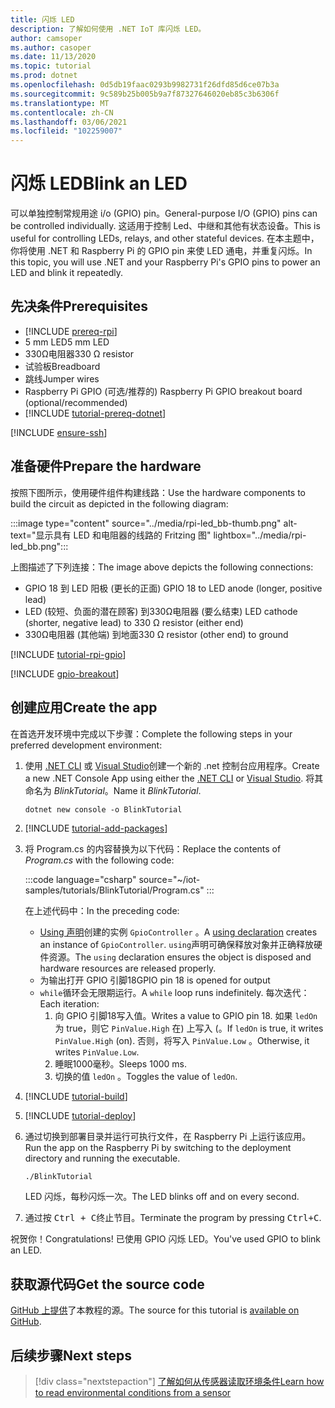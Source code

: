 ```yaml
---
title: 闪烁 LED
description: 了解如何使用 .NET IoT 库闪烁 LED。
author: camsoper
ms.author: casoper
ms.date: 11/13/2020
ms.topic: tutorial
ms.prod: dotnet
ms.openlocfilehash: 0d5db19faac0293b9982731f26dfd85d6ce07b3a
ms.sourcegitcommit: 9c589b25b005b9a7f87327646020eb85c3b6306f
ms.translationtype: MT
ms.contentlocale: zh-CN
ms.lasthandoff: 03/06/2021
ms.locfileid: "102259007"
---
```

# <a name="blink-an-led"></a><span data-ttu-id="37234-103">闪烁 LED</span><span class="sxs-lookup"><span data-stu-id="37234-103">Blink an LED</span></span>

<span data-ttu-id="37234-104">可以单独控制常规用途 i/o (GPIO) pin。</span><span class="sxs-lookup"><span data-stu-id="37234-104">General-purpose I/O (GPIO) pins can be controlled individually.</span></span> <span data-ttu-id="37234-105">这适用于控制 Led、中继和其他有状态设备。</span><span class="sxs-lookup"><span data-stu-id="37234-105">This is useful for controlling LEDs, relays, and other stateful devices.</span></span> <span data-ttu-id="37234-106">在本主题中，你将使用 .NET 和 Raspberry Pi 的 GPIO pin 来使 LED 通电，并重复闪烁。</span><span class="sxs-lookup"><span data-stu-id="37234-106">In this topic, you will use .NET and your Raspberry Pi's GPIO pins to power an LED and blink it repeatedly.</span></span>

## <a name="prerequisites"></a><span data-ttu-id="37234-107">先决条件</span><span class="sxs-lookup"><span data-stu-id="37234-107">Prerequisites</span></span>

- [!INCLUDE [prereq-rpi](../includes/prereq-rpi.md)]
- <span data-ttu-id="37234-108">5 mm LED</span><span class="sxs-lookup"><span data-stu-id="37234-108">5 mm LED</span></span>
- <span data-ttu-id="37234-109">330Ω电阻器</span><span class="sxs-lookup"><span data-stu-id="37234-109">330 Ω resistor</span></span>
- <span data-ttu-id="37234-110">试验板</span><span class="sxs-lookup"><span data-stu-id="37234-110">Breadboard</span></span>
- <span data-ttu-id="37234-111">跳线</span><span class="sxs-lookup"><span data-stu-id="37234-111">Jumper wires</span></span>
- <span data-ttu-id="37234-112">Raspberry Pi GPIO (可选/推荐的) </span><span class="sxs-lookup"><span data-stu-id="37234-112">Raspberry Pi GPIO breakout board (optional/recommended)</span></span>
- [!INCLUDE [tutorial-prereq-dotnet](../includes/tutorial-prereq-dotnet.md)]

[!INCLUDE [ensure-ssh](../includes/ensure-ssh.md)]

## <a name="prepare-the-hardware"></a><span data-ttu-id="37234-113">准备硬件</span><span class="sxs-lookup"><span data-stu-id="37234-113">Prepare the hardware</span></span>

<span data-ttu-id="37234-114">按照下图所示，使用硬件组件构建线路：</span><span class="sxs-lookup"><span data-stu-id="37234-114">Use the hardware components to build the circuit as depicted in the following diagram:</span></span>

:::image type="content" source="../media/rpi-led_bb-thumb.png" alt-text="显示具有 LED 和电阻器的线路的 Fritzing 图" lightbox="../media/rpi-led_bb.png":::

<span data-ttu-id="37234-116">上图描述了下列连接：</span><span class="sxs-lookup"><span data-stu-id="37234-116">The image above depicts the following connections:</span></span>

- <span data-ttu-id="37234-117">GPIO 18 到 LED 阳极 (更长的正面) </span><span class="sxs-lookup"><span data-stu-id="37234-117">GPIO 18 to LED anode (longer, positive lead)</span></span>
- <span data-ttu-id="37234-118">LED (较短、负面的潜在顾客) 到330Ω电阻器 (要么结束) </span><span class="sxs-lookup"><span data-stu-id="37234-118">LED cathode (shorter, negative lead) to 330 Ω resistor (either end)</span></span>
- <span data-ttu-id="37234-119">330Ω电阻器 (其他端) 到地面</span><span class="sxs-lookup"><span data-stu-id="37234-119">330 Ω resistor (other end) to ground</span></span>

[!INCLUDE [tutorial-rpi-gpio](../includes/tutorial-rpi-gpio.md)]

[!INCLUDE [gpio-breakout](../includes/gpio-breakout.md)]

## <a name="create-the-app"></a><span data-ttu-id="37234-120">创建应用</span><span class="sxs-lookup"><span data-stu-id="37234-120">Create the app</span></span>

<span data-ttu-id="37234-121">在首选开发环境中完成以下步骤：</span><span class="sxs-lookup"><span data-stu-id="37234-121">Complete the following steps in your preferred development environment:</span></span>

1. <span data-ttu-id="37234-122">使用 [.NET CLI](../../core/tools/dotnet-new.md) 或 [Visual Studio](../../core/tutorials/with-visual-studio.md)创建一个新的 .net 控制台应用程序。</span><span class="sxs-lookup"><span data-stu-id="37234-122">Create a new .NET Console App using either the [.NET CLI](../../core/tools/dotnet-new.md) or [Visual Studio](../../core/tutorials/with-visual-studio.md).</span></span> <span data-ttu-id="37234-123">将其命名为 *BlinkTutorial*。</span><span class="sxs-lookup"><span data-stu-id="37234-123">Name it *BlinkTutorial*.</span></span>

    ```dotnetcli
    dotnet new console -o BlinkTutorial
    ```

1. [!INCLUDE [tutorial-add-packages](../includes/tutorial-add-packages.md)]
1. <span data-ttu-id="37234-124">将 Program.cs 的内容替换为以下代码：</span><span class="sxs-lookup"><span data-stu-id="37234-124">Replace the contents of *Program.cs* with the following code:</span></span>

    :::code language="csharp" source="~/iot-samples/tutorials/BlinkTutorial/Program.cs" :::

    <span data-ttu-id="37234-125">在上述代码中：</span><span class="sxs-lookup"><span data-stu-id="37234-125">In the preceding code:</span></span>

    - <span data-ttu-id="37234-126">[Using 声明](../../csharp/whats-new/csharp-8.md#using-declarations)创建的实例 `GpioController` 。</span><span class="sxs-lookup"><span data-stu-id="37234-126">A [using declaration](../../csharp/whats-new/csharp-8.md#using-declarations) creates an instance of `GpioController`.</span></span> <span data-ttu-id="37234-127">`using`声明可确保释放对象并正确释放硬件资源。</span><span class="sxs-lookup"><span data-stu-id="37234-127">The `using` declaration ensures the object is disposed and hardware resources are released properly.</span></span>
    - <span data-ttu-id="37234-128">为输出打开 GPIO 引脚18</span><span class="sxs-lookup"><span data-stu-id="37234-128">GPIO pin 18 is opened for output</span></span>
    - <span data-ttu-id="37234-129">`while`循环会无限期运行。</span><span class="sxs-lookup"><span data-stu-id="37234-129">A `while` loop runs indefinitely.</span></span> <span data-ttu-id="37234-130">每次迭代：</span><span class="sxs-lookup"><span data-stu-id="37234-130">Each iteration:</span></span>
        1. <span data-ttu-id="37234-131">向 GPIO 引脚18写入值。</span><span class="sxs-lookup"><span data-stu-id="37234-131">Writes a value to GPIO pin 18.</span></span> <span data-ttu-id="37234-132">如果 `ledOn` 为 true，则它 `PinValue.High` 在) 上写入 (。</span><span class="sxs-lookup"><span data-stu-id="37234-132">If `ledOn` is true, it writes `PinValue.High` (on).</span></span> <span data-ttu-id="37234-133">否则，将写入 `PinValue.Low` 。</span><span class="sxs-lookup"><span data-stu-id="37234-133">Otherwise, it writes `PinValue.Low`.</span></span>
        1. <span data-ttu-id="37234-134">睡眠1000毫秒。</span><span class="sxs-lookup"><span data-stu-id="37234-134">Sleeps 1000 ms.</span></span>
        1. <span data-ttu-id="37234-135">切换的值 `ledOn` 。</span><span class="sxs-lookup"><span data-stu-id="37234-135">Toggles the value of `ledOn`.</span></span>

1. [!INCLUDE [tutorial-build](../includes/tutorial-build.md)]
1. [!INCLUDE [tutorial-deploy](../includes/tutorial-deploy.md)]
1. <span data-ttu-id="37234-136">通过切换到部署目录并运行可执行文件，在 Raspberry Pi 上运行该应用。</span><span class="sxs-lookup"><span data-stu-id="37234-136">Run the app on the Raspberry Pi by switching to the deployment directory and running the executable.</span></span>

    ```bash
    ./BlinkTutorial
    ```

    <span data-ttu-id="37234-137">LED 闪烁，每秒闪烁一次。</span><span class="sxs-lookup"><span data-stu-id="37234-137">The LED blinks off and on every second.</span></span>

1. <span data-ttu-id="37234-138">通过按 <kbd>Ctrl + C</kbd>终止节目。</span><span class="sxs-lookup"><span data-stu-id="37234-138">Terminate the program by pressing <kbd>Ctrl+C</kbd>.</span></span>

<span data-ttu-id="37234-139">祝贺你！</span><span class="sxs-lookup"><span data-stu-id="37234-139">Congratulations!</span></span> <span data-ttu-id="37234-140">已使用 GPIO 闪烁 LED。</span><span class="sxs-lookup"><span data-stu-id="37234-140">You've used GPIO to blink an LED.</span></span>

## <a name="get-the-source-code"></a><span data-ttu-id="37234-141">获取源代码</span><span class="sxs-lookup"><span data-stu-id="37234-141">Get the source code</span></span>

<span data-ttu-id="37234-142">[GitHub 上提供](https://github.com/MicrosoftDocs/dotnet-iot-assets/tree/master/tutorials/BlinkTutorial)了本教程的源。</span><span class="sxs-lookup"><span data-stu-id="37234-142">The source for this tutorial is [available on GitHub](https://github.com/MicrosoftDocs/dotnet-iot-assets/tree/master/tutorials/BlinkTutorial).</span></span>

## <a name="next-steps"></a><span data-ttu-id="37234-143">后续步骤</span><span class="sxs-lookup"><span data-stu-id="37234-143">Next steps</span></span>

> [!div class="nextstepaction"]
> [<span data-ttu-id="37234-144">了解如何从传感器读取环境条件</span><span class="sxs-lookup"><span data-stu-id="37234-144">Learn how to read environmental conditions from a sensor</span></span>](../tutorials/temp-sensor.md)
